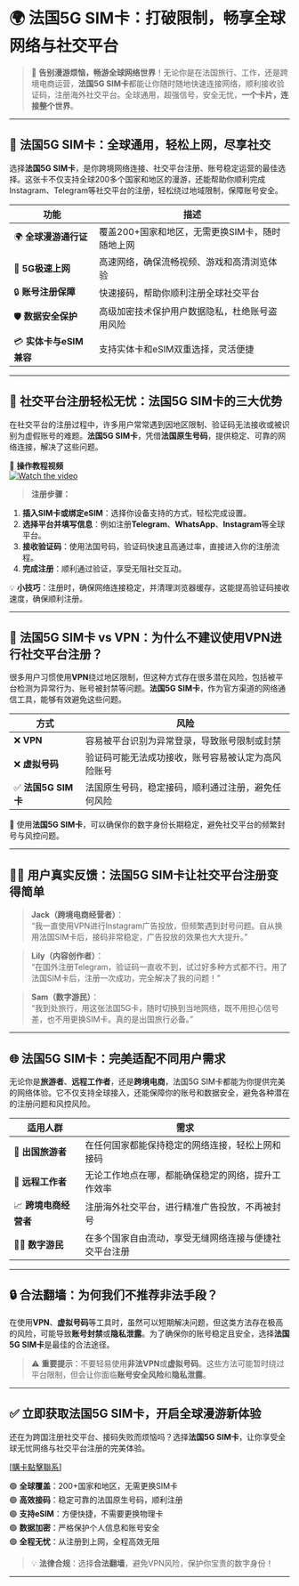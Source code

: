 # 🌍 法国5G SIM卡：打破限制，畅享全球网络与社交平台

> 🚀 **告别漫游烦恼，畅游全球网络世界**！无论你是在法国旅行、工作，还是跨境电商运营，**法国5G SIM卡**都能让你随时随地快速连接网络，顺利接收验证码，注册海外社交平台。全球通用，超强信号，安全无忧，**一个卡片，连接整个世界**。

---

## 📶 法国5G SIM卡：全球通用，轻松上网，尽享社交

选择**法国5G SIM卡**，是你跨境网络连接、社交平台注册、账号稳定运营的最佳选择。这张卡不仅支持全球200多个国家和地区的漫游，还能帮助你顺利完成Instagram、Telegram等社交平台的注册，轻松绕过地域限制，保障账号安全。

| **功能**            | **描述**                                      |
|---------------------|-----------------------------------------------|
| 🌍 **全球漫游通行证** | 覆盖200+国家和地区，无需更换SIM卡，随时随地上网 |
| 📱 **5G极速上网**    | 高速网络，确保流畅视频、游戏和高清浏览体验        |
| 🔒 **账号注册保障**  | 快速接码，帮助你顺利注册全球社交平台              |
| 🛡️ **数据安全保护**  | 高级加密技术保护用户数据隐私，杜绝账号盗用风险    |
| 💳 **实体卡与eSIM兼容**| 支持实体卡和eSIM双重选择，灵活便捷                 |

---

## 📲 社交平台注册轻松无忧：法国5G SIM卡的三大优势

在社交平台的注册过程中，许多用户常常遇到因地区限制、验证码无法接收或被识别为虚假账号的难题。**法国5G SIM卡**，凭借**法国原生号码**，提供稳定、可靠的网络连接，解决了这些问题。

🎥 **操作教程视频**  
[![Watch the video](https://img.youtube.com/vi/3enjqtwfZPw/0.jpg)](https://www.youtube.com/watch?v=3enjqtwfZPw)

> **注册步骤：**
1. **插入SIM卡或绑定eSIM**：选择你设备支持的方式，轻松完成设置。
2. **选择平台并填写信息**：例如注册**Telegram**、**WhatsApp**、**Instagram**等全球平台。
3. **接收验证码**：使用法国号码，验证码快速且高通过率，直接进入你的注册流程。
4. **完成注册**：顺利通过验证，享受无阻社交互动。

💡 **小技巧**：注册时，确保网络连接稳定，并清理浏览器缓存，这能提高验证码接收速度，确保顺利注册。

---

## 🚨 法国5G SIM卡 vs VPN：为什么不建议使用VPN进行社交平台注册？

很多用户习惯使用**VPN**绕过地区限制，但这种方式存在很多潜在风险，包括被平台检测为异常行为、账号被封禁等问题。**法国5G SIM卡**，作为官方渠道的网络通信工具，能够有效避免这些问题。

| **方式**          | **风险**                                      |
|-------------------|-----------------------------------------------|
| ❌ **VPN**         | 容易被平台识别为异常登录，导致账号限制或封禁        |
| ❌ **虚拟号码**     | 验证码可能无法成功接收，账号容易被认定为高风险账号    |
| ✅ **法国5G SIM卡**  | 法国原生号码，稳定接码，顺利通过注册，避免任何风险    |

🌟 使用**法国5G SIM卡**，可以确保你的数字身份长期稳定，避免社交平台的频繁封号与风控问题。

---

## 🧑‍💻 用户真实反馈：法国5G SIM卡让社交平台注册变得简单

> **Jack（跨境电商经营者）**：  
> “我一直使用VPN进行Instagram广告投放，但频繁遇到封号问题。自从换用法国SIM卡后，接码非常稳定，广告投放的效果也大大提升。”

> **Lily（内容创作者）**：  
> “在国外注册Telegram，验证码一直收不到，试过好多种方式都不行。用了法国SIM卡后，注册一次成功，完全解决了我的问题！”

> **Sam（数字游民）**：  
> “我到处旅行，用这张法国5G卡，随时切换到当地网络，既不用担心信号差，也不用更换SIM卡。真的是出国旅行必备。”

---

## 🌐 法国5G SIM卡：完美适配不同用户需求

无论你是**旅游者**、**远程工作者**，还是**跨境电商**，法国5G SIM卡都能为你提供完美的网络体验。它不仅支持全球接入，还能保障你的账号和数据安全，避免各种潜在的注册问题和风控风险。

| **适用人群**          | **需求**                                      |
|-----------------------|-----------------------------------------------|
| 🧳 **出国旅游者**      | 在任何国家都能保持稳定的网络连接，轻松上网和接码  |
| 🏢 **远程工作者**      | 无论工作地点在哪，都能确保稳定的网络，提升工作效率 |
| 📈 **跨境电商经营者**  | 注册海外社交平台，进行精准广告投放，不再被封号   |
| 👨‍💻 **数字游民**      | 在多个国家自由流动，享受无缝网络连接与便捷社交平台注册 |

---

## 🔒 合法翻墙：为何我们不推荐非法手段？

在使用**VPN**、**虚拟号码**等工具时，虽然可以短期解决问题，但这类方法存在极高的风险，可能导致**账号封禁**或**隐私泄露**。为了确保你的账号稳定且安全，选择**法国5G SIM卡**是最佳的合法途径。

> ⚠️ **重要提示**：不要轻易使用**非法VPN**或**虚拟号码**。这些方法可能暂时绕过平台限制，但会让你面临**账号安全风险**和**隐私泄露**。

---

## ✅ 立即获取法国5G SIM卡，开启全球漫游新体验

还在为跨国注册社交平台、接码失败而烦恼吗？选择**法国5G SIM卡**，让你享受全球无忧网络与社交平台注册的完美体验。

[[購卡點擊聯系](https://t.me/s/esim1088)]

🟢 **全球覆盖**：200+国家和地区，无需更换SIM卡  
🟢 **高效接码**：稳定可靠的法国原生号码，顺利注册  
🟢 **支持eSIM**：方便快捷，不需要更换物理卡  
🟢 **数据加密**：严格保护个人信息和账号安全  
🟢 **全程无忧**：从注册到上网，全程高效无阻  

> 💡 **法律合规**：选择**合法翻墙**，避免VPN风险，保护你宝贵的数字身份！

---

